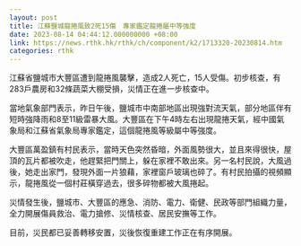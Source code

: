 ```yaml
---
layout: post
title: 江蘇鹽城龍捲風致2死15傷　專家鑑定龍捲屬中等強度
date: 2023-08-14 04:44:12.000000000 +08:00
link: https://news.rthk.hk/rthk/ch/component/k2/1713320-20230814.htm
categories: rthk
---
```


江蘇省鹽城市大豐區遭到龍捲風襲擊，造成2人死亡，15人受傷。初步核查，有283戶農房和32條蔬菜大棚受損，災情正在進一步核查中。

當地氣象部門表示，昨日午後，鹽城市中南部地區出現強對流天氣，部分地區伴有短時強降雨和8至11級雷暴大風。大豐區在下午4時左右出現龍捲天氣，經中國氣象局和江蘇省氣象局專家鑑定，這個龍捲風等級屬中等強度。

大豐區萬盈鎮有村民表示，當時天色突然昏暗，外面風勢很大，並且來得很快，屋頂的瓦片都被吹走，他趕緊把門關上，躲在家裡不敢出來。另一名村民說，大風過後，她走出家門，發現外面一片狼藉，家裡窗戶玻璃也碎了。有村民拍攝的視頻顯示，龍捲風從一個村莊橫穿過去，很多碎物都被大風捲起。

災情發生後，鹽城市、大豐區的應急、消防、電力、衛健、民政等部門組織力量，全力開展傷員救治、電力搶修、災情核查、居民安撫等工作。

目前，災民都已妥善轉移安置，災後恢復重建工作正在有序開展。
